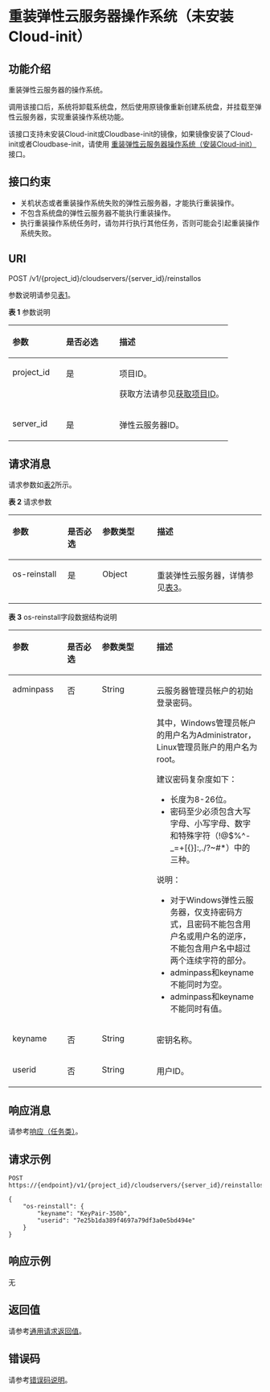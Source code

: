 # 重装弹性云服务器操作系统（未安装Cloud-init）<a name="ZH-CN_TOPIC_0077841398"></a>

## 功能介绍<a name="section61372619"></a>

重装弹性云服务器的操作系统。

调用该接口后，系统将卸载系统盘，然后使用原镜像重新创建系统盘，并挂载至弹性云服务器，实现重装操作系统功能。

该接口支持未安装Cloud-init或Cloudbase-init的镜像，如果镜像安装了Cloud-init或者Cloudbase-init，请使用  [重装弹性云服务器操作系统（安装Cloud-init）](重装弹性云服务器操作系统（安装Cloud-init）.md)接口。

## 接口约束<a name="section2842257210401"></a>

-   关机状态或者重装操作系统失败的弹性云服务器，才能执行重装操作。
-   不包含系统盘的弹性云服务器不能执行重装操作。
-   执行重装操作系统任务时，请勿并行执行其他任务，否则可能会引起重装操作系统失败。

## URI<a name="section15482662"></a>

POST /v1/\{project\_id\}/cloudservers/\{server\_id\}/reinstallos

参数说明请参见[表1](#table55945983)。

**表 1**  参数说明

<a name="table55945983"></a>
<table><thead align="left"><tr id="row11302482"><th class="cellrowborder" valign="top" width="24.462446244624463%" id="mcps1.2.4.1.1"><p id="p43085863"><a name="p43085863"></a><a name="p43085863"></a>参数</p>
</th>
<th class="cellrowborder" valign="top" width="24.272427242724273%" id="mcps1.2.4.1.2"><p id="p294000"><a name="p294000"></a><a name="p294000"></a>是否必选</p>
</th>
<th class="cellrowborder" valign="top" width="51.26512651265126%" id="mcps1.2.4.1.3"><p id="p23814038"><a name="p23814038"></a><a name="p23814038"></a>描述</p>
</th>
</tr>
</thead>
<tbody><tr id="row49888896"><td class="cellrowborder" valign="top" width="24.462446244624463%" headers="mcps1.2.4.1.1 "><p id="p14468758"><a name="p14468758"></a><a name="p14468758"></a>project_id</p>
</td>
<td class="cellrowborder" valign="top" width="24.272427242724273%" headers="mcps1.2.4.1.2 "><p id="p31118786"><a name="p31118786"></a><a name="p31118786"></a>是</p>
</td>
<td class="cellrowborder" valign="top" width="51.26512651265126%" headers="mcps1.2.4.1.3 "><p id="p145635146499"><a name="p145635146499"></a><a name="p145635146499"></a>项目ID。</p>
<p id="p1180512217438"><a name="p1180512217438"></a><a name="p1180512217438"></a>获取方法请参见<a href="获取项目ID.md">获取项目ID</a>。</p>
</td>
</tr>
<tr id="row613736410235"><td class="cellrowborder" valign="top" width="24.462446244624463%" headers="mcps1.2.4.1.1 "><p id="p2736446410235"><a name="p2736446410235"></a><a name="p2736446410235"></a>server_id</p>
</td>
<td class="cellrowborder" valign="top" width="24.272427242724273%" headers="mcps1.2.4.1.2 "><p id="p192907210235"><a name="p192907210235"></a><a name="p192907210235"></a>是</p>
</td>
<td class="cellrowborder" valign="top" width="51.26512651265126%" headers="mcps1.2.4.1.3 "><p id="p2203711610235"><a name="p2203711610235"></a><a name="p2203711610235"></a>弹性云服务器ID。</p>
</td>
</tr>
</tbody>
</table>

## 请求消息<a name="section5126234"></a>

请求参数如[表2](#table2840889)所示。

**表 2**  请求参数

<a name="table2840889"></a>
<table><thead align="left"><tr id="row19854472"><th class="cellrowborder" valign="top" width="21.800000000000004%" id="mcps1.2.5.1.1"><p id="p5212090120624"><a name="p5212090120624"></a><a name="p5212090120624"></a>参数</p>
</th>
<th class="cellrowborder" valign="top" width="13.720000000000002%" id="mcps1.2.5.1.2"><p id="p5568008920626"><a name="p5568008920626"></a><a name="p5568008920626"></a>是否必选</p>
</th>
<th class="cellrowborder" valign="top" width="21.620000000000005%" id="mcps1.2.5.1.3"><p id="p4189246820628"><a name="p4189246820628"></a><a name="p4189246820628"></a>参数类型</p>
</th>
<th class="cellrowborder" valign="top" width="42.86000000000001%" id="mcps1.2.5.1.4"><p id="p2137802720629"><a name="p2137802720629"></a><a name="p2137802720629"></a>描述</p>
</th>
</tr>
</thead>
<tbody><tr id="row6277626"><td class="cellrowborder" valign="top" width="21.800000000000004%" headers="mcps1.2.5.1.1 "><p id="p38725660"><a name="p38725660"></a><a name="p38725660"></a>os-reinstall</p>
</td>
<td class="cellrowborder" valign="top" width="13.720000000000002%" headers="mcps1.2.5.1.2 "><p id="p49770771"><a name="p49770771"></a><a name="p49770771"></a>是</p>
</td>
<td class="cellrowborder" valign="top" width="21.620000000000005%" headers="mcps1.2.5.1.3 "><p id="p4900679"><a name="p4900679"></a><a name="p4900679"></a>Object</p>
</td>
<td class="cellrowborder" valign="top" width="42.86000000000001%" headers="mcps1.2.5.1.4 "><p id="p61410719"><a name="p61410719"></a><a name="p61410719"></a>重装弹性云服务器，详情参见<a href="#table32200631">表3</a>。</p>
</td>
</tr>
</tbody>
</table>

**表 3**  os-reinstall字段数据结构说明

<a name="table32200631"></a>
<table><thead align="left"><tr id="row47660253"><th class="cellrowborder" valign="top" width="21.62216221622162%" id="mcps1.2.5.1.1"><p id="p12719134223610"><a name="p12719134223610"></a><a name="p12719134223610"></a>参数</p>
</th>
<th class="cellrowborder" valign="top" width="13.72137213721372%" id="mcps1.2.5.1.2"><p id="p171964243615"><a name="p171964243615"></a><a name="p171964243615"></a>是否必选</p>
</th>
<th class="cellrowborder" valign="top" width="21.61216121612161%" id="mcps1.2.5.1.3"><p id="p11719144217362"><a name="p11719144217362"></a><a name="p11719144217362"></a>参数类型</p>
</th>
<th class="cellrowborder" valign="top" width="43.04430443044304%" id="mcps1.2.5.1.4"><p id="p97194429363"><a name="p97194429363"></a><a name="p97194429363"></a>描述</p>
</th>
</tr>
</thead>
<tbody><tr id="row65851064"><td class="cellrowborder" valign="top" width="21.62216221622162%" headers="mcps1.2.5.1.1 "><p id="p32335967"><a name="p32335967"></a><a name="p32335967"></a>adminpass</p>
</td>
<td class="cellrowborder" valign="top" width="13.72137213721372%" headers="mcps1.2.5.1.2 "><p id="p1967662"><a name="p1967662"></a><a name="p1967662"></a>否</p>
</td>
<td class="cellrowborder" valign="top" width="21.61216121612161%" headers="mcps1.2.5.1.3 "><p id="p25162958"><a name="p25162958"></a><a name="p25162958"></a>String</p>
</td>
<td class="cellrowborder" valign="top" width="43.04430443044304%" headers="mcps1.2.5.1.4 "><p id="p16847167112050"><a name="p16847167112050"></a><a name="p16847167112050"></a>云服务器管理员帐户的初始登录密码。</p>
<p id="p8742832102714"><a name="p8742832102714"></a><a name="p8742832102714"></a>其中，Windows管理员帐户的用户名为Administrator，Linux管理员账户的用户名为root。</p>
<p id="p11576631102714"><a name="p11576631102714"></a><a name="p11576631102714"></a>建议密码复杂度如下：</p>
<a name="ul37080817102714"></a><a name="ul37080817102714"></a><ul id="ul37080817102714"><li>长度为8-26位。</li><li>密码至少必须包含大写字母、小写字母、数字和特殊字符（!@$%^-_=+[{}]:,./?~#*）中的三种。</li></ul>
<div class="note" id="note65349643112129"><a name="note65349643112129"></a><a name="note65349643112129"></a><span class="notetitle"> 说明： </span><div class="notebody"><a name="ul8134516175112"></a><a name="ul8134516175112"></a><ul id="ul8134516175112"><li>对于Windows弹性云服务器，仅支持密码方式，且密码不能包含用户名或用户名的逆序，不能包含用户名中超过两个连续字符的部分。</li><li>adminpass和keyname不能同时为空。</li><li>adminpass和keyname不能同时有值。</li></ul>
</div></div>
</td>
</tr>
<tr id="row45934497"><td class="cellrowborder" valign="top" width="21.62216221622162%" headers="mcps1.2.5.1.1 "><p id="p29706771"><a name="p29706771"></a><a name="p29706771"></a>keyname</p>
</td>
<td class="cellrowborder" valign="top" width="13.72137213721372%" headers="mcps1.2.5.1.2 "><p id="p57438237"><a name="p57438237"></a><a name="p57438237"></a>否</p>
</td>
<td class="cellrowborder" valign="top" width="21.61216121612161%" headers="mcps1.2.5.1.3 "><p id="p21985640"><a name="p21985640"></a><a name="p21985640"></a>String</p>
</td>
<td class="cellrowborder" valign="top" width="43.04430443044304%" headers="mcps1.2.5.1.4 "><p id="p36006428"><a name="p36006428"></a><a name="p36006428"></a>密钥名称。</p>
</td>
</tr>
<tr id="row2345411710289"><td class="cellrowborder" valign="top" width="21.62216221622162%" headers="mcps1.2.5.1.1 "><p id="p2073531110289"><a name="p2073531110289"></a><a name="p2073531110289"></a>userid</p>
</td>
<td class="cellrowborder" valign="top" width="13.72137213721372%" headers="mcps1.2.5.1.2 "><p id="p183865010289"><a name="p183865010289"></a><a name="p183865010289"></a>否</p>
</td>
<td class="cellrowborder" valign="top" width="21.61216121612161%" headers="mcps1.2.5.1.3 "><p id="p1471297410289"><a name="p1471297410289"></a><a name="p1471297410289"></a>String</p>
</td>
<td class="cellrowborder" valign="top" width="43.04430443044304%" headers="mcps1.2.5.1.4 "><p id="p5090020910289"><a name="p5090020910289"></a><a name="p5090020910289"></a>用户ID。</p>
</td>
</tr>
</tbody>
</table>

## 响应消息<a name="section46136113"></a>

请参考[响应（任务类）](响应（任务类）.md)。

## 请求示例<a name="section15863105410364"></a>

```
POST https://{endpoint}/v1/{project_id}/cloudservers/{server_id}/reinstallos
```

```
{
    "os-reinstall": {
        "keyname": "KeyPair-350b", 
        "userid": "7e25b1da389f4697a79df3a0e5bd494e"
    }
}
```

## 响应示例<a name="section1760151015465"></a>

无

## 返回值<a name="section27037160"></a>

请参考[通用请求返回值](通用请求返回值.md)。

## 错误码<a name="section85821649202813"></a>

请参考[错误码说明](错误码说明.md)。

